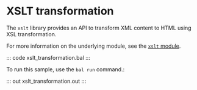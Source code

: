# XSLT transformation

The `xslt` library provides an API to transform XML content to HTML using XSL transformation.

For more information on the underlying module, see the [`xslt` module](https://lib.ballerina.io/ballerina/xslt/latest/).

::: code xslt_transformation.bal :::

To run this sample, use the `bal run` command.:

::: out xslt_transformation.out :::